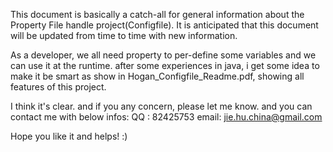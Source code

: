 This document is basically a catch-all for general information about the Property
File handle project(Configfile).  It is anticipated that this document will be 
updated from time to time with new information.

As a developer, we all need property to per-define some variables and we can use 
it at the runtime. after some experiences in java, i get some idea to make it be
smart as show in Hogan_Configfile_Readme.pdf, showing all features of this project.

I think it's clear. and if you any concern, please let me know. and you can contact
me with below infos:
QQ   : 82425753
email: jie.hu.china@gmail.com

Hope you like it and helps!
:)